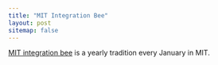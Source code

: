 ```yaml
---
title: "MIT Integration Bee"
layout: post
sitemap: false
---
```


<a href="https://math.mit.edu/~yyao1/integrationbee.html" target="_blank">MIT integration bee</a> is a yearly tradition every January in MIT.